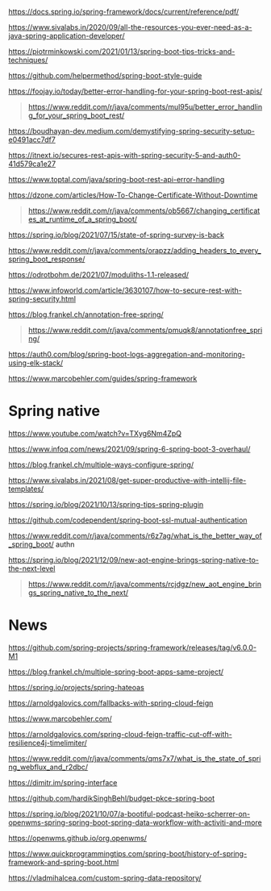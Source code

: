 https://docs.spring.io/spring-framework/docs/current/reference/pdf/

https://www.sivalabs.in/2020/09/all-the-resources-you-ever-need-as-a-java-spring-application-developer/

https://piotrminkowski.com/2021/01/13/spring-boot-tips-tricks-and-techniques/

https://github.com/helpermethod/spring-boot-style-guide

https://foojay.io/today/better-error-handling-for-your-spring-boot-rest-apis/
> https://www.reddit.com/r/java/comments/mul95u/better_error_handling_for_your_spring_boot_rest/

https://boudhayan-dev.medium.com/demystifying-spring-security-setup-e0491acc7df7

https://itnext.io/secures-rest-apis-with-spring-security-5-and-auth0-41d579ca1e27

https://www.toptal.com/java/spring-boot-rest-api-error-handling

https://dzone.com/articles/How-To-Change-Certificate-Without-Downtime
> https://www.reddit.com/r/java/comments/ob5667/changing_certificates_at_runtime_of_a_spring_boot/

https://spring.io/blog/2021/07/15/state-of-spring-survey-is-back

https://www.reddit.com/r/java/comments/orapzz/adding_headers_to_every_spring_boot_response/

https://odrotbohm.de/2021/07/moduliths-1.1-released/

https://www.infoworld.com/article/3630107/how-to-secure-rest-with-spring-security.html

https://blog.frankel.ch/annotation-free-spring/
> https://www.reddit.com/r/java/comments/pmuqk8/annotationfree_spring/

https://auth0.com/blog/spring-boot-logs-aggregation-and-monitoring-using-elk-stack/

https://www.marcobehler.com/guides/spring-framework

# Spring native
https://www.youtube.com/watch?v=TXyg6Nm4ZpQ

https://www.infoq.com/news/2021/09/spring-6-spring-boot-3-overhaul/

https://blog.frankel.ch/multiple-ways-configure-spring/

https://www.sivalabs.in/2021/08/get-super-productive-with-intellij-file-templates/

https://spring.io/blog/2021/10/13/spring-tips-spring-plugin

https://github.com/codependent/spring-boot-ssl-mutual-authentication

https://www.reddit.com/r/java/comments/r6z7ag/what_is_the_better_way_of_spring_boot/ authn

https://spring.io/blog/2021/12/09/new-aot-engine-brings-spring-native-to-the-next-level
> https://www.reddit.com/r/java/comments/rcjdgz/new_aot_engine_brings_spring_native_to_the_next/

# News
https://github.com/spring-projects/spring-framework/releases/tag/v6.0.0-M1

https://blog.frankel.ch/multiple-spring-boot-apps-same-project/

https://spring.io/projects/spring-hateoas

https://arnoldgalovics.com/fallbacks-with-spring-cloud-feign

https://www.marcobehler.com/

https://arnoldgalovics.com/spring-cloud-feign-traffic-cut-off-with-resilience4j-timelimiter/

https://www.reddit.com/r/java/comments/qms7x7/what_is_the_state_of_spring_webflux_and_r2dbc/

https://dimitr.im/spring-interface

https://github.com/hardikSinghBehl/budget-pkce-spring-boot

https://spring.io/blog/2021/10/07/a-bootiful-podcast-heiko-scherrer-on-openwms-spring-spring-boot-spring-data-workflow-with-activiti-and-more

https://openwms.github.io/org.openwms/

https://www.quickprogrammingtips.com/spring-boot/history-of-spring-framework-and-spring-boot.html

https://vladmihalcea.com/custom-spring-data-repository/
